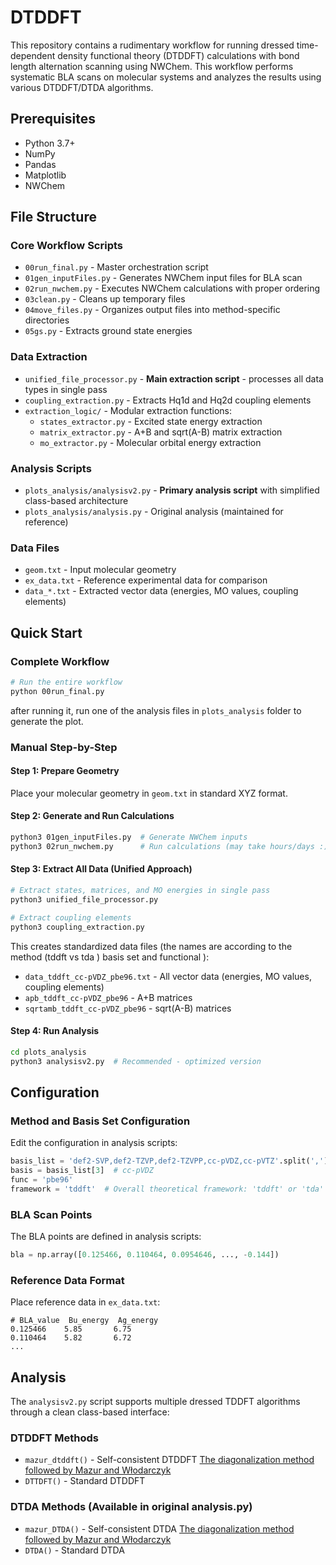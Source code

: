 # DTDDFT 

This repository contains a rudimentary workflow for running dressed time-dependent density functional theory (DTDDFT) calculations with bond length alternation scanning using NWChem.
This workflow performs systematic BLA scans on molecular systems and analyzes the results using various DTDDFT/DTDA algorithms. 

## Prerequisites

- Python 3.7+
- NumPy
- Pandas
- Matplotlib
- NWChem


## File Structure

### Core Workflow Scripts
- `00run_final.py` - Master orchestration script
- `01gen_inputFiles.py` - Generates NWChem input files for BLA scan
- `02run_nwchem.py` - Executes NWChem calculations with proper ordering
- `03clean.py` - Cleans up temporary files
- `04move_files.py` - Organizes output files into method-specific directories
- `05gs.py` - Extracts ground state energies

### Data Extraction
- `unified_file_processor.py` - **Main extraction script** - processes all data types in single pass
- `coupling_extraction.py` - Extracts Hq1d and Hq2d coupling elements
- `extraction_logic/` - Modular extraction functions:
  - `states_extractor.py` - Excited state energy extraction
  - `matrix_extractor.py` - A+B and sqrt(A-B) matrix extraction  
  - `mo_extractor.py` - Molecular orbital energy extraction

### Analysis Scripts
- `plots_analysis/analysisv2.py` - **Primary analysis script** with simplified class-based architecture
- `plots_analysis/analysis.py` - Original analysis (maintained for reference)

### Data Files
- `geom.txt` - Input molecular geometry
- `ex_data.txt` - Reference experimental data for comparison
- `data_*.txt` - Extracted vector data (energies, MO values, coupling elements)

## Quick Start

### Complete Workflow
```bash
# Run the entire workflow
python 00run_final.py
```
after running it, run one of the analysis files in `plots_analysis` folder to generate the plot.
### Manual Step-by-Step

#### Step 1: Prepare Geometry
Place your molecular geometry in `geom.txt` in standard XYZ format.

#### Step 2: Generate and Run Calculations
```bash
python3 01gen_inputFiles.py  # Generate NWChem inputs
python3 02run_nwchem.py      # Run calculations (may take hours/days :) if you are running it with multiple cores you need to modify the script )
```

#### Step 3: Extract All Data (Unified Approach)
```bash
# Extract states, matrices, and MO energies in single pass
python3 unified_file_processor.py

# Extract coupling elements  
python3 coupling_extraction.py
```

This creates standardized data files (the names are according to the method (tddft vs tda ) basis set and functional ):
- `data_tddft_cc-pVDZ_pbe96.txt` - All vector data (energies, MO values, coupling elements)
- `apb_tddft_cc-pVDZ_pbe96` - A+B matrices
- `sqrtamb_tddft_cc-pVDZ_pbe96` - sqrt(A-B) matrices

#### Step 4: Run Analysis
```bash
cd plots_analysis
python3 analysisv2.py  # Recommended - optimized version
```

## Configuration

### Method and Basis Set Configuration
Edit the configuration in analysis scripts:
```python
basis_list = 'def2-SVP,def2-TZVP,def2-TZVPP,cc-pVDZ,cc-pVTZ'.split(',')
basis = basis_list[3]  # cc-pVDZ  
func = 'pbe96'
framework = 'tddft'  # Overall theoretical framework: 'tddft' or 'tda'
```

### BLA Scan Points
The BLA points are defined in analysis scripts:
```python
bla = np.array([0.125466, 0.110464, 0.0954646, ..., -0.144])
```

### Reference Data Format
Place reference data in `ex_data.txt`:
```
# BLA_value  Bu_energy  Ag_energy
0.125466    5.85       6.75
0.110464    5.82       6.72
...
```

## Analysis

The `analysisv2.py` script supports multiple dressed TDDFT algorithms through a clean class-based interface:

### DTDDFT Methods
- `mazur_dtddft()` - Self-consistent DTDDFT [The diagonalization method followed by Mazur and Włodarczyk](https://onlinelibrary.wiley.com/doi/10.1002/jcc.21102)
- `DTTDFT()` - Standard DTDDFT 

### DTDA Methods (Available in original analysis.py)
- `mazur_DTDA()` - Self-consistent DTDA [The diagonalization method followed by Mazur and Włodarczyk](https://onlinelibrary.wiley.com/doi/10.1002/jcc.21102)
- `DTDA()` - Standard DTDA

